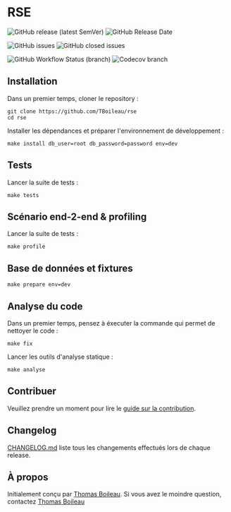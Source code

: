# RSE

![GitHub release (latest SemVer)](https://img.shields.io/github/v/release/TBoileau/rse?style=for-the-badge)
![GitHub Release Date](https://img.shields.io/github/release-date/TBoileau/rse?style=for-the-badge)

![GitHub issues](https://img.shields.io/github/issues/TBoileau/rse?style=for-the-badge)
![GitHub closed issues](https://img.shields.io/github/issues-closed/TBoileau/rse?style=for-the-badge)

![GitHub Workflow Status (branch)](https://img.shields.io/github/workflow/status/TBoileau/rse/continuous_integration.yml/develop?style=for-the-badge)
![Codecov branch](https://img.shields.io/codecov/c/github/TBoileau/rse/develop?style=for-the-badge)

## Installation

Dans un premier temps, cloner le repository :
```
git clone https://github.com/TBoileau/rse
cd rse
```

Installer les dépendances et préparer l'environnement de développement :
```
make install db_user=root db_password=password env=dev
```

## Tests
Lancer la suite de tests :
```
make tests
```

## Scénario end-2-end & profiling
Lancer la suite de tests :
```
make profile
```

## Base de données et fixtures
```
make prepare env=dev
```

## Analyse du code
Dans un premier temps, pensez à éxecuter la commande qui permet de nettoyer le code :
```
make fix
```

Lancer les outils d'analyse statique :
```
make analyse
```

## Contribuer
Veuillez prendre un moment pour lire le [guide sur la contribution](CONTRIBUTING.md).

## Changelog
[CHANGELOG.md](CHANGELOG.md) liste tous les changements effectués lors de chaque release.

## À propos
Initialement conçu par [Thomas Boileau](https://github.com/TBoileau). Si vous avez le moindre question, contactez [Thomas Boileau](mailto:t-boileau@email.com?subject=[Github]%20RSA)
